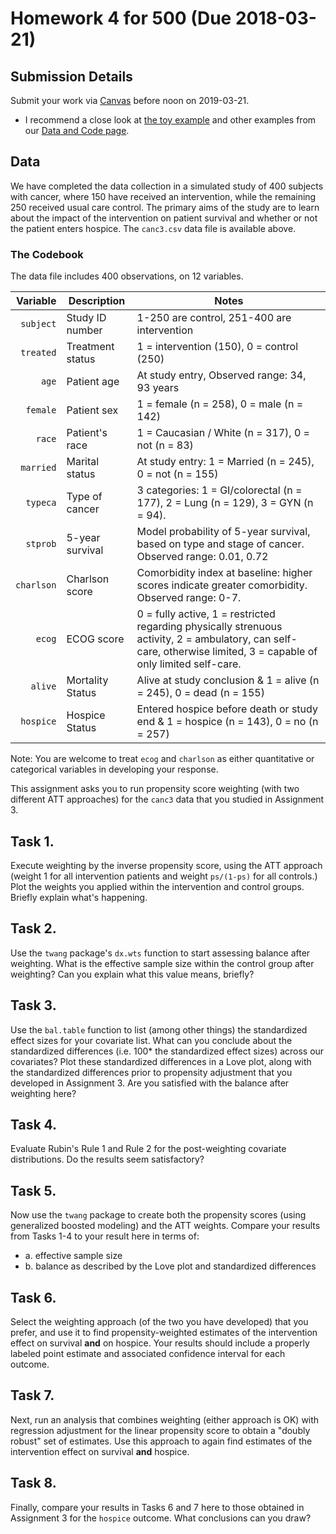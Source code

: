 # Homework 4 for 500 (Due 2018-03-21)

## Submission Details

Submit your work via [Canvas](https://canvas.case.edu/) before noon on 2019-03-21.

- I recommend a close look at [the toy example](https://github.com/THOMASELOVE/500-2018/tree/master/data-and-code/toy_example) and other examples from our [Data and Code page](https://github.com/THOMASELOVE/500-2018/tree/master/data-and-code).

## Data

We have completed the data collection in a simulated study of 400 subjects with cancer, where 150 have received an intervention, while the remaining 250 received usual care control. The primary aims of the study are to learn about the impact of the intervention on patient survival and whether or not the patient enters hospice. The `canc3.csv` data file is available above.

### The Codebook

The data file includes 400 observations, on 12 variables.

Variable | Description | Notes
----------: | -----------------| --------------------------------------------------------------------------------
`subject` | Study ID number  | 1-250 are control, 251-400 are intervention
`treated` | Treatment status | 1 = intervention (150), 0 = control (250)
`age`     | Patient age      | At study entry, Observed range: 34, 93 years
`female`  | Patient sex      | 1 = female (n = 258), 0 = male (n = 142)
`race`    | Patient's race   | 1 = Caucasian / White (n = 317), 0 = not (n = 83)
`married` | Marital status   | At study entry: 1 = Married (n = 245), 0 = not (n = 155)
`typeca`  | Type of cancer   | 3 categories: 1 = GI/colorectal (n = 177), 2 = Lung (n = 129), 3 = GYN (n = 94). 
`stprob`  | 5-year survival  | Model probability of 5-year survival, based on type and stage of cancer. Observed range: 0.01, 0.72
`charlson` | Charlson score  | Comorbidity index at baseline: higher scores indicate greater comorbidity. Observed range: 0-7.
`ecog`    | ECOG score       | 0 = fully active, 1 = restricted regarding physically strenuous activity, 2 = ambulatory, can self-care, otherwise limited, 3 = capable of only limited self-care.
`alive`   | Mortality Status | Alive at study conclusion & 1 = alive (n = 245), 0 = dead (n = 155)
`hospice` | Hospice Status | Entered hospice before death or study end & 1 = hospice (n = 143), 0 = no (n = 257)

Note: You are welcome to treat `ecog` and `charlson` as either quantitative or categorical variables in developing your response. 

This assignment asks you to run propensity score weighting (with two different ATT approaches) for the `canc3` data that you studied in Assignment 3.

## Task 1. 

Execute weighting by the inverse propensity score, using the ATT approach (weight 1 for all intervention patients and weight `ps/(1-ps)` for all controls.) Plot the weights you applied within the intervention and control groups. Briefly explain what's happening.

## Task 2. 

Use the `twang` package's `dx.wts` function to start assessing balance after weighting. What is the effective sample size within the control group after weighting? Can you explain what this value means, briefly?

## Task 3.

Use the `bal.table` function to list (among other things) the standardized effect sizes for your covariate list. What can you conclude about the standardized differences (i.e. 100* the standardized effect sizes) across our covariates? Plot these standardized differences in a Love plot, along with the standardized differences prior to propensity adjustment that you developed in Assignment 3. Are you satisfied with the balance after weighting here?

## Task 4.

Evaluate Rubin's Rule 1 and Rule 2 for the post-weighting covariate distributions. Do the results seem satisfactory?

## Task 5.

Now use the `twang` package to create both the propensity scores (using generalized boosted modeling) and the ATT weights. Compare your results from Tasks 1-4 to your result here in terms of:

- a. effective sample size
- b. balance as described by the Love plot and standardized differences

## Task 6.

Select the weighting approach (of the two you have developed) that you prefer, and use it to find propensity-weighted estimates of the intervention effect on survival **and** on hospice. Your results should include a properly labeled point estimate and associated confidence interval for each outcome. 

## Task 7.

Next, run an analysis that combines weighting (either approach is OK) with regression adjustment for the linear propensity score to obtain a "doubly robust" set of estimates. Use this approach to again find estimates of the intervention effect on survival  **and** hospice.

## Task 8.

Finally, compare your results in Tasks 6 and 7 here to those obtained in Assignment 3 for the `hospice` outcome. What conclusions can you draw?


